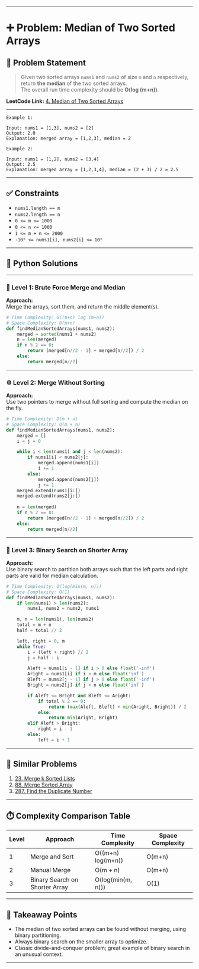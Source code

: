 
---

# ➕ Problem: Median of Two Sorted Arrays

## 📘 Problem Statement

> Given two sorted arrays `nums1` and `nums2` of size `m` and `n` respectively, return **the median** of the two sorted arrays.  
> The overall run time complexity should be **O(log (m+n))**.

**LeetCode Link:** [4. Median of Two Sorted Arrays](https://leetcode.com/problems/median-of-two-sorted-arrays/)

---

```
Example 1:

Input: nums1 = [1,3], nums2 = [2]  
Output: 2.0  
Explanation: merged array = [1,2,3], median = 2

Example 2:

Input: nums1 = [1,2], nums2 = [3,4]  
Output: 2.5  
Explanation: merged array = [1,2,3,4], median = (2 + 3) / 2 = 2.5
```

---

## ✅ Constraints

- `nums1.length == m`
- `nums2.length == n`
- `0 <= m <= 1000`
- `0 <= n <= 1000`
- `1 <= m + n <= 2000`
- `-10⁶ <= nums1[i], nums2[i] <= 10⁶`

---

## 🧠 Python Solutions

---

### 🧪 Level 1: Brute Force Merge and Median

**Approach:**  
Merge the arrays, sort them, and return the middle element(s).

```python
# Time Complexity: O((m+n) log (m+n))
# Space Complexity: O(m+n)
def findMedianSortedArrays(nums1, nums2):
    merged = sorted(nums1 + nums2)
    n = len(merged)
    if n % 2 == 0:
        return (merged[n//2 - 1] + merged[n//2]) / 2
    else:
        return merged[n//2]
```

---

### ⚙️ Level 2: Merge Without Sorting

**Approach:**  
Use two pointers to merge without full sorting and compute the median on the fly.

```python
# Time Complexity: O(m + n)
# Space Complexity: O(m + n)
def findMedianSortedArrays(nums1, nums2):
    merged = []
    i = j = 0

    while i < len(nums1) and j < len(nums2):
        if nums1[i] < nums2[j]:
            merged.append(nums1[i])
            i += 1
        else:
            merged.append(nums2[j])
            j += 1
    merged.extend(nums1[i:])
    merged.extend(nums2[j:])
    
    n = len(merged)
    if n % 2 == 0:
        return (merged[n//2 - 1] + merged[n//2]) / 2
    else:
        return merged[n//2]
```

---

### 🚀 Level 3: Binary Search on Shorter Array

**Approach:**  
Use binary search to partition both arrays such that the left parts and right parts are valid for median calculation.

```python
# Time Complexity: O(log(min(m, n)))
# Space Complexity: O(1)
def findMedianSortedArrays(nums1, nums2):
    if len(nums1) > len(nums2):
        nums1, nums2 = nums2, nums1

    m, n = len(nums1), len(nums2)
    total = m + n
    half = total // 2

    left, right = 0, m
    while True:
        i = (left + right) // 2
        j = half - i

        Aleft = nums1[i - 1] if i > 0 else float('-inf')
        Aright = nums1[i] if i < m else float('inf')
        Bleft = nums2[j - 1] if j > 0 else float('-inf')
        Bright = nums2[j] if j < n else float('inf')

        if Aleft <= Bright and Bleft <= Aright:
            if total % 2 == 0:
                return (max(Aleft, Bleft) + min(Aright, Bright)) / 2
            else:
                return min(Aright, Bright)
        elif Aleft > Bright:
            right = i - 1
        else:
            left = i + 1
```

---

## 🔗 Similar Problems

1. [23. Merge k Sorted Lists](https://leetcode.com/problems/merge-k-sorted-lists/)
2. [88. Merge Sorted Array](https://leetcode.com/problems/merge-sorted-array/)
3. [287. Find the Duplicate Number](https://leetcode.com/problems/find-the-duplicate-number/)

---

## ⏱️ Complexity Comparison Table

| Level | Approach                          | Time Complexity       | Space Complexity |
|-------|-----------------------------------|------------------------|------------------|
| 1     | Merge and Sort                    | O((m+n) log(m+n))      | O(m+n)           |
| 2     | Manual Merge                      | O(m + n)               | O(m+n)           |
| 3     | Binary Search on Shorter Array    | O(log(min(m, n)))      | O(1)             |

---

## 📌 Takeaway Points

- The median of two sorted arrays can be found without merging, using binary partitioning.
- Always binary search on the smaller array to optimize.
- Classic divide-and-conquer problem; great example of binary search in an unusual context.

---
